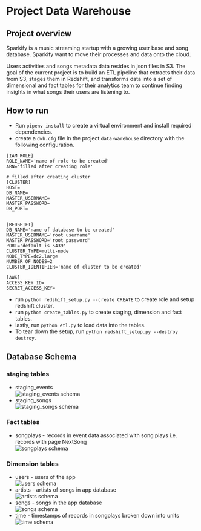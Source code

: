 # Project Data Warehouse

## Project overview
Sparkify is a music streaming startup with a growing user base and song database. Sparkify want to move their processes and data onto the cloud.

Users activities and songs metadata data resides in json files in S3. 
The goal of the current project is to build an ETL pipeline that extracts their data from S3, 
stages them in Redshift, and transforms data into a set of dimensional and fact tables for their analytics team 
to continue finding insights in what songs their users are listening to.


## How to run
* Run `pipenv install` to create a virtual environment and install required dependencies.
* create a `dwh.cfg` file in the project `data-warehouse` directory with the following configuration.  
```
[IAM_ROLE]
ROLE_NAME='name of role to be created'
ARN='filled after creating role'

# filled after creating cluster
[CLUSTER]
HOST=
DB_NAME=
MASTER_USERNAME=
MASTER_PASSWORD=
DB_PORT=


[REDSHIFT]
DB_NAME='name of database to be created'
MASTER_USERNAME='root username'
MASTER_PASSWORD='root password'
PORT='default is 5439'
CLUSTER_TYPE=multi-node
NODE_TYPE=dc2.large
NUMBER_OF_NODES=2
CLUSTER_IDENTIFIER='name of cluster to be created'

[AWS]
ACCESS_KEY_ID=
SECRET_ACCESS_KEY=
```
* run `python redshift_setup.py --create CREATE` to create role and setup redshift cluster.
* run   `python create_tables.py` to create staging, dimension and fact tables.
* lastly, run `python etl.py` to load data into the tables.
* To tear down the setup, run `python redshift_setup.py --destroy destroy`.  

## Database Schema
### staging tables  
* staging_events  
![staging_events schema](uml-diagrams/staging_events.png)  
* staging_songs  
![staging_songs schema](uml-diagrams/staging_songs.png)  
### Fact tables
* songplays - records in event data associated with song plays i.e. records with page NextSong  
![songplays schema](uml-diagrams/songplays.png)  
### Dimension tables
* users - users of the app  
![users schema](uml-diagrams/users.png)  
* artists - artists of songs in app database  
![artists schema](uml-diagrams/artists.png)  
* songs - songs in the app database  
![songs schema](uml-diagrams/songs.png)  
* time - timestamps of records in songplays broken down into units  
![time schema](uml-diagrams/time.png)  




